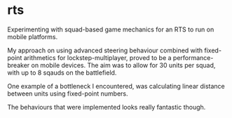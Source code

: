 # rts
Experimenting with squad-based game mechanics for an RTS to run on mobile platforms.

My approach on using advanced steering behaviour combined with fixed-point arithmetics for lockstep-multiplayer, proved to be a performance-breaker on mobile devices. The aim was to allow for 30 units per squad, with up to 8 sqauds on the battlefield. 

One example of a bottleneck I encountered, was calculating linear distance between units using fixed-point numbers.

The behaviours that were implemented looks really fantastic though.
